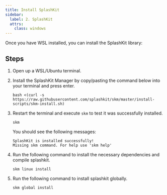 ```yaml
---
title: Install SplashKit
sidebar:
  label: 2. SplashKit
  attrs:
    class: windows
---
```


Once you have WSL installed, you can install the SplashKit library:

## Steps

1. Open up a WSL/Ubuntu terminal.

2. Install the SplashKit Manager by copy/pasting the command below into your terminal and press enter.

    ```shell
    bash <(curl -s https://raw.githubusercontent.com/splashkit/skm/master/install-scripts/skm-install.sh)
    ```

3. Restart the terminal and execute `skm` to test it was successfully installed.

    ```shell
    skm
    ```

    You should see the following messages:

    ```shell
    SplashKit is installed successfully!
    Missing skm command. For help use 'skm help'
    ```

4. Run the following command to install the necessary dependencies and compile splashkit.

    ```shell
    skm linux install
    ```

5. Run the following command to install splashkit globally.

    ```shell
    skm global install
    ```

